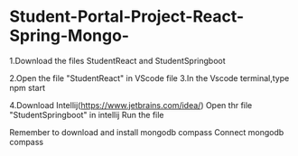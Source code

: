 # Student-Portal-Project-React-Spring-Mongo-


1.Download the files StudentReact and StudentSpringboot

2.Open the file "StudentReact"  in VScode file
3.In the Vscode terminal,type npm start

4.Download Intellij(https://www.jetbrains.com/idea/)
Open thr file "StudentSpringboot" in intellij
Run the file

Remember to download and install mongodb compass
Connect mongodb compass


